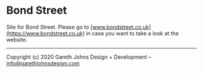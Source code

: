 # Bond Street

Site for Bond Street. Please go to [www.bondstreet.co.uk](https://www.bondstreet.co.uk) in case you want to take a look at the website.

* * *

Copyright (c) 2020 Gareth Johns Design + Development – info@garethjohnsdesign.com